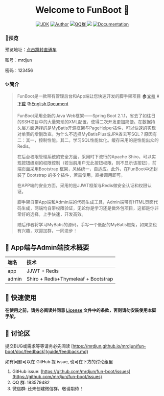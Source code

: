 <h1 align="center">Welcome to FunBoot 👋</h1>

<p align="center">
<a href="https://github.com/mrdjun/fun-boot"><img alt="JDK" src="https://img.shields.io/badge/JDK-1.8-orange.svg"/></a>
<a href="http://mrdjun.github.io"><img alt="Author" src="https://img.shields.io/badge/Author-DJun-blue"/></a>
<a href="https://jq.qq.com/?_wv=1027&k=57LIuZr"><img alt="QQ群" src="https://img.shields.io/badge/chat-Coder%E5%A4%A7%E5%AE%B6%E5%BA%AD-yellow"/>
</a>
<img src="https://img.shields.io/github/stars/mrdjun/fun-boot">
<a href="https://mrdjun.github.io/">
<img alt="Documentation" src="https://img.shields.io/badge/documentation-yes-brightgreen.svg" target="_blank" /></a>
</p>

### 🎉预览

预览地址：[点击跳转直通车](http://116.62.152.80/)

账号：mrdjun

密码：123456

### ✨简介

> FunBoot是一款带有管理后台和App端让您快速开发的脚手架项目 🏠[文档](https://mrdjun.github.io/) ⬇️[下载](https://github.com/mrdjun/fun-boot) 📚[English Document](https://github.com/chaitin/xray/tree/master/docs/en-us/generic)
> 
> FunBoot采用全新的Java Web框架——Spring Boot 2.1.1，省去了如往日的SSH项目中的大量繁琐的XML配置，使得二次开发更加简便。在数据持久层方面选择的是MyBatis开源框架与PageHelper插件，可以快速的实现对单表的增删改查。为什么不选择MyBatisPlus或JPA省去写SQL？原因有二：其一，控制性能。其二，学习SQL性能优化。缓存采用的是性能出众的Redis。
> 
> 在后台权限管理系统的安全方面，采用时下流行的Apache Shiro，可以实现按钮级别的权限控制（若当前用户无此按钮权限，则不显示该按钮），前端页面采用Bootstrap 框架，风格统一，自适应。此外，在FunBoot中还封装了 Bootstrap 的多个插件，若需使用，直接调用即可。
> 
> 在APP端的安全方面，采用的是JJWT框架与Redis做安全认证和权限认证。
> 
> 脚手架自带App端和Admin端的代码生成工具，Admin端带有HTML页面代码生成，两端均自带权限验证，无论你是学习还是做外包项目，这都是你非常好的选择，上手快速，开发高效。
> 
> 随后作者将学习MyBatis的源码，手写一个低配的MyBatis框架，如果您也有兴趣，欢迎加群，一同进步！

## 🎨 App端与Admin端技术概要

| 端名    | 技术                                  |
|:----- |:----------------------------------- |
| app   | JJWT + Redis                        |
| admin | Shiro + Redis+Thymeleaf + Bootstrap |

## 🚀 快速使用

**在使用之前，请务必阅读并同意 [License](generic/LICENSE.md) 文件中的条款，否则请勿安装使用本脚手架。**

## 📝 讨论区

提交BUG或需求等等请务必先阅读 [https://mrdjun.github.io/mrdjun/fun-boot/doc/feedback](guide/feedback.md)

如有问题可以在 GitHub 提 issue, 也可在下方的讨论组里

1. GitHub issue: [https://github.com/mrdjun/fun-boot/issues](https://github.com/mrdjun/fun-boot/issues)
2. QQ 群: 183579482
3. 微信群: 还未创建微信群，敬请期待！
